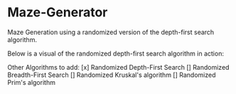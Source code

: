 # Maze-Generator
Maze Generation using a randomized version of the depth-first search algorithm.

Below is a visual of the randomized depth-first search algorithm in action:



Other Algorithms to add:
[x] Randomized Depth-First Search 
[] Randomized Breadth-First Search
[] Randomized Kruskal's algorithm
[] Randomized Prim's algorithm
